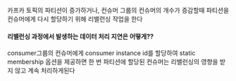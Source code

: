 
카프카 토픽의 파티션이 증가하거나, 컨슈머 그룹의 컨슈머의 개수가 증감할때 
파티션을 컨슈머에게 다시 할당하기 위해 리밸런싱 작업을 한다


#### 리밸런싱 과정에서 발생하는 데이터 처리 지연은 어떻게??

consumer그룹의 컨슈머에게 consumer instance id를 할당하여 static membership 옵션을 제공하면
한 번 파티션에 할당된 컨슈머는 리밸런싱의 영향을 받지 않고 계속 처리하게된다

